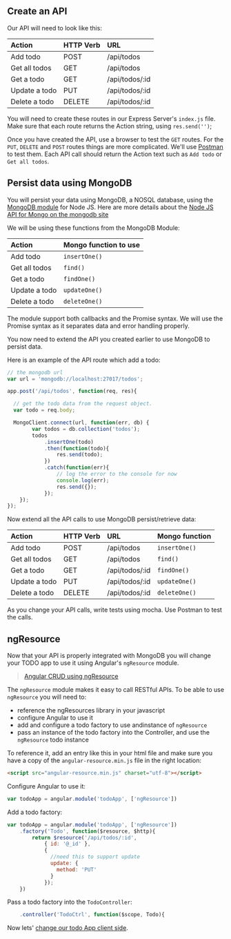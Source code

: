 ## Create an API

Our API will need to look like this:

| Action         |HTTP Verb | URL            |
| :------------- |:---------| :------------- |
| Add todo       | POST     | /api/todos     |
| Get all todos  | GET      | /api/todos     |
| Get a todo     | GET      | /api/todos/:id |
| Update a todo  | PUT      | /api/todos/:id |
| Delete a todo  | DELETE   | /api/todos/:id |

You will need to create these routes in our Express Server's `index.js` file. Make sure that each route returns the Action string, using `res.send('')`;

Once you have created the API, use a browser to test the `GET` routes. For the `PUT`, `DELETE` and `POST` routes things are more complicated. We'll use [Postman](https://www.getpostman.com/) to test them. Each API call should return the Action text such as `Add todo` or `Get all todos`.

## Persist data using MongoDB

You will persist your data using MongoDB, a NOSQL database, using the [MongoDB module](https://www.npmjs.com/package/mongodb) for Node JS. Here are more details about the [Node JS API for Mongo on the mongodb site](https://docs.mongodb.org/getting-started/node/)

We will be using these functions from the MongoDB Module:

| Action         |Mongo function to use   |
| :------------- |:----------------|
| Add todo       |  `insertOne()`  |
| Get all todos  |  `find()`       |
| Get a todo     |  `findOne()`    |
| Update a todo  |  `updateOne()`  |
| Delete a todo  |  `deleteOne()`  |

The module support both callbacks and the Promise syntax. We will use the Promise syntax as it separates data and error handling properly.

You now need to extend the API you created earlier to use MongoDB to persist data.

Here is an example of the API route which add a todo:

```javascript
// the mongodb url
var url = 'mongodb://localhost:27017/todos';

app.post('/api/todos', function(req, res){

  // get the todo data from the request object.
  var todo = req.body;

  MongoClient.connect(url, function(err, db) {
        var todos = db.collection('todos');
        todos
            .insertOne(todo)
            .then(function(todo){
                res.send(todo);
            })
            .catch(function(err){
                // log the error to the console for now
                console.log(err);
                res.send({});
            });
    });
});

```

Now extend all the API calls to use MongoDB persist/retrieve data:

| Action         |HTTP Verb | URL            | Mongo function |
| :------------- |:---------| :------------- |----------------|
| Add todo       | POST     | /api/todos     | `insertOne()`  |
| Get all todos  | GET      | /api/todos     | `find()`       |
| Get a todo     | GET      | /api/todos/:id | `findOne()`    |
| Update a todo  | PUT      | /api/todos/:id | `updateOne()`  |
| Delete a todo  | DELETE   | /api/todos/:id | `deleteOne()`  |

As you change your API calls, write tests using mocha. Use Postman to test the calls.

## ngResource

Now that your API is properly integrated with MongoDB you will change your TODO app to use it using Angular's `ngResource` module.

> [Angular CRUD using ngResource](http://www.sitepoint.com/creating-crud-app-minutes-angulars-resource/)

The `ngResource` module makes it easy to call RESTful APIs. To be able to use `ngResource` you will need to:

* reference the ngResources library in your javascript
* configure Angular to use it
* add and configure a todo factory to use andinstance of `ngResource`
* pass an instance of the todo factory into the Controller, and use the `ngResource` todo instance

To reference it, add an entry like this in your html file and make sure you have a copy of the `angular-resource.min.js` file in the right location:

```html
<script src="angular-resource.min.js" charset="utf-8"></script>
```

Configure Angular to use it:

```javascript
var todoApp = angular.module('todoApp', ['ngResource'])
```

Add a todo factory:

```javascript
var todoApp = angular.module('todoApp', ['ngResource'])
    .factory('Todo', function($resource, $http){
        return $resource('/api/todos/:id',
            { id: '@_id' },
            {
              //need this to support update
              update: {
                method: 'PUT'
              }
            });
    })
```

Pass a todo factory into the `TodoController`:

```javascript
    .controller('TodoCtrl', function($scope, Todo){
```

Now lets' [change our todo App client side](change-your-todo-app-client-side.md).
